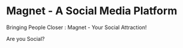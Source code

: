 # Magnet - A Social Media Platform 
Bringing People Closer : Magnet - Your Social Attraction!

Are you Social?
